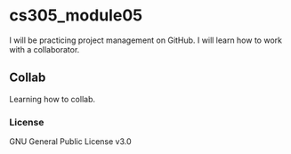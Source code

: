 # cs305_module05
I will be practicing project management on GitHub. I will learn how to work with a collaborator.

## Collab 
Learning how to collab.

### License
GNU General Public License v3.0
